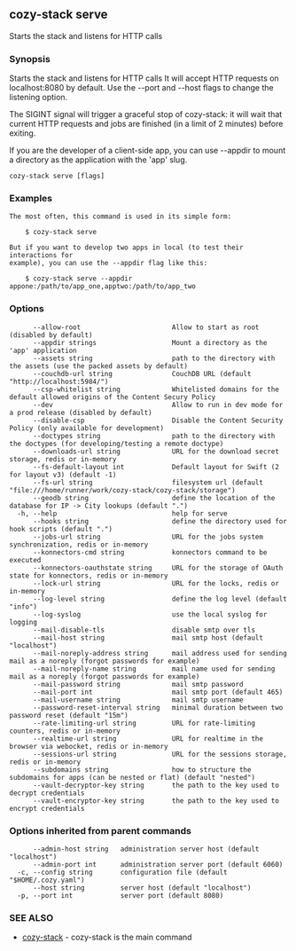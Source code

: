 ## cozy-stack serve

Starts the stack and listens for HTTP calls

### Synopsis

Starts the stack and listens for HTTP calls
It will accept HTTP requests on localhost:8080 by default.
Use the --port and --host flags to change the listening option.

The SIGINT signal will trigger a graceful stop of cozy-stack: it will wait that
current HTTP requests and jobs are finished (in a limit of 2 minutes) before
exiting.

If you are the developer of a client-side app, you can use --appdir
to mount a directory as the application with the 'app' slug.


```
cozy-stack serve [flags]
```

### Examples

```
The most often, this command is used in its simple form:

	$ cozy-stack serve

But if you want to develop two apps in local (to test their interactions for
example), you can use the --appdir flag like this:

	$ cozy-stack serve --appdir appone:/path/to/app_one,apptwo:/path/to/app_two

```

### Options

```
      --allow-root                       Allow to start as root (disabled by default)
      --appdir strings                   Mount a directory as the 'app' application
      --assets string                    path to the directory with the assets (use the packed assets by default)
      --couchdb-url string               CouchDB URL (default "http://localhost:5984/")
      --csp-whitelist string             Whitelisted domains for the default allowed origins of the Content Secury Policy
      --dev                              Allow to run in dev mode for a prod release (disabled by default)
      --disable-csp                      Disable the Content Security Policy (only available for development)
      --doctypes string                  path to the directory with the doctypes (for developing/testing a remote doctype)
      --downloads-url string             URL for the download secret storage, redis or in-memory
      --fs-default-layout int            Default layout for Swift (2 for layout v3) (default -1)
      --fs-url string                    filesystem url (default "file:///home/runner/work/cozy-stack/cozy-stack/storage")
      --geodb string                     define the location of the database for IP -> City lookups (default ".")
  -h, --help                             help for serve
      --hooks string                     define the directory used for hook scripts (default ".")
      --jobs-url string                  URL for the jobs system synchronization, redis or in-memory
      --konnectors-cmd string            konnectors command to be executed
      --konnectors-oauthstate string     URL for the storage of OAuth state for konnectors, redis or in-memory
      --lock-url string                  URL for the locks, redis or in-memory
      --log-level string                 define the log level (default "info")
      --log-syslog                       use the local syslog for logging
      --mail-disable-tls                 disable smtp over tls
      --mail-host string                 mail smtp host (default "localhost")
      --mail-noreply-address string      mail address used for sending mail as a noreply (forgot passwords for example)
      --mail-noreply-name string         mail name used for sending mail as a noreply (forgot passwords for example)
      --mail-password string             mail smtp password
      --mail-port int                    mail smtp port (default 465)
      --mail-username string             mail smtp username
      --password-reset-interval string   minimal duration between two password reset (default "15m")
      --rate-limiting-url string         URL for rate-limiting counters, redis or in-memory
      --realtime-url string              URL for realtime in the browser via webocket, redis or in-memory
      --sessions-url string              URL for the sessions storage, redis or in-memory
      --subdomains string                how to structure the subdomains for apps (can be nested or flat) (default "nested")
      --vault-decryptor-key string       the path to the key used to decrypt credentials
      --vault-encryptor-key string       the path to the key used to encrypt credentials
```

### Options inherited from parent commands

```
      --admin-host string   administration server host (default "localhost")
      --admin-port int      administration server port (default 6060)
  -c, --config string       configuration file (default "$HOME/.cozy.yaml")
      --host string         server host (default "localhost")
  -p, --port int            server port (default 8080)
```

### SEE ALSO

* [cozy-stack](cozy-stack.md)	 - cozy-stack is the main command

